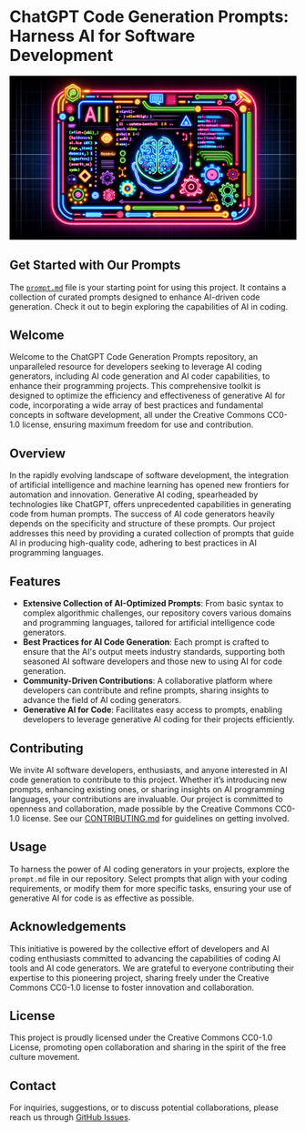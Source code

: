 # ChatGPT Code Generation Prompts: Harness AI for Software Development

![KeyPuncher ChatGPT Code Prompt](images/keypuncher-chatgpt-code-prompt.png)

## Get Started with Our Prompts

The [`prompt.md`](https://github.com/keypuncherlabs/chatgpt-code-generation-prompts/blob/main/prompt.md) file is your starting point for using this project. It contains a collection of curated prompts designed to enhance AI-driven code generation. Check it out to begin exploring the capabilities of AI in coding.

## Welcome

Welcome to the ChatGPT Code Generation Prompts repository, an unparalleled resource for developers seeking to leverage AI coding generators, including AI code generation and AI coder capabilities, to enhance their programming projects. This comprehensive toolkit is designed to optimize the efficiency and effectiveness of generative AI for code, incorporating a wide array of best practices and fundamental concepts in software development, all under the Creative Commons CC0-1.0 license, ensuring maximum freedom for use and contribution.

## Overview

In the rapidly evolving landscape of software development, the integration of artificial intelligence and machine learning has opened new frontiers for automation and innovation. Generative AI coding, spearheaded by technologies like ChatGPT, offers unprecedented capabilities in generating code from human prompts. The success of AI code generators heavily depends on the specificity and structure of these prompts. Our project addresses this need by providing a curated collection of prompts that guide AI in producing high-quality code, adhering to best practices in AI programming languages.

## Features

- **Extensive Collection of AI-Optimized Prompts**: From basic syntax to complex algorithmic challenges, our repository covers various domains and programming languages, tailored for artificial intelligence code generators.
- **Best Practices for AI Code Generation**: Each prompt is crafted to ensure that the AI's output meets industry standards, supporting both seasoned AI software developers and those new to using AI for code generation.
- **Community-Driven Contributions**: A collaborative platform where developers can contribute and refine prompts, sharing insights to advance the field of AI coding generators.
- **Generative AI for Code**: Facilitates easy access to prompts, enabling developers to leverage generative AI coding for their projects efficiently.

## Contributing

We invite AI software developers, enthusiasts, and anyone interested in AI code generation to contribute to this project. Whether it’s introducing new prompts, enhancing existing ones, or sharing insights on AI programming languages, your contributions are invaluable. Our project is committed to openness and collaboration, made possible by the Creative Commons CC0-1.0 license. See our [CONTRIBUTING.md](./CONTRIBUTING.md) for guidelines on getting involved.

## Usage

To harness the power of AI coding generators in your projects, explore the `prompt.md` file in our repository. Select prompts that align with your coding requirements, or modify them for more specific tasks, ensuring your use of generative AI for code is as effective as possible.

## Acknowledgements

This initiative is powered by the collective effort of developers and AI coding enthusiasts committed to advancing the capabilities of coding AI tools and AI code generators. We are grateful to everyone contributing their expertise to this pioneering project, sharing freely under the Creative Commons CC0-1.0 license to foster innovation and collaboration.

## License

This project is proudly licensed under the Creative Commons CC0-1.0 License, promoting open collaboration and sharing in the spirit of the free culture movement.

## Contact

For inquiries, suggestions, or to discuss potential collaborations, please reach us through [GitHub Issues](https://github.com/keypuncherlabs/chatgpt-code-generation-prompts/issues).
